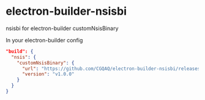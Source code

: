 # electron-builder-nsisbi
nsisbi for electron-builder customNsisBinary


In your electron-builder config

```json
"build": {
  "nsis": {
    "customNsisBinary": {
      "url": "https://github.com/CGQAQ/electron-builder-nsisbi/releases/download",
      "version": "v1.0.0"
    }
  }
}
```
